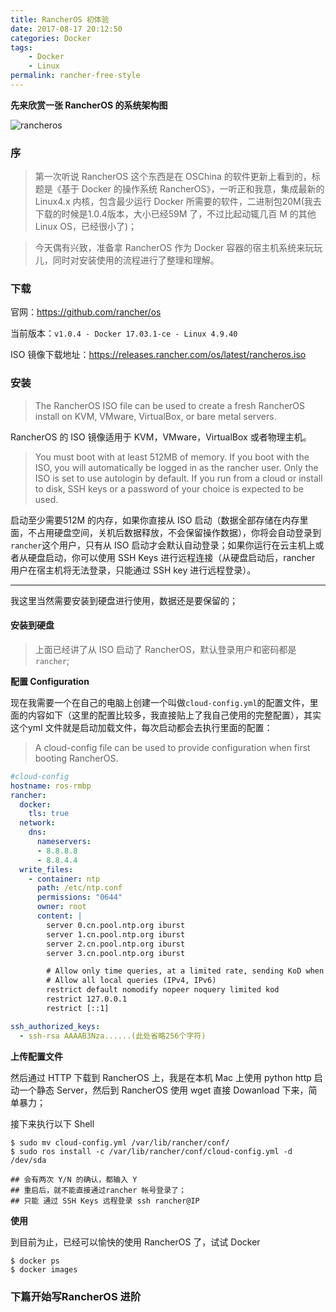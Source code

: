 ```yaml
---
title: RancherOS 初体验
date: 2017-08-17 20:12:50
categories: Docker
tags: 
	- Docker
	- Linux
permalink: rancher-free-style
---
```


**先来欣赏一张 RancherOS 的系统架构图**

![rancheros](https://github.com/rancher/os/blob/master/docs/rancheros.png?raw=true)

### 序

> 第一次听说 RancherOS 这个东西是在 OSChina 的软件更新上看到的，标题是《基于 Docker 的操作系统 RancherOS》，一听正和我意，集成最新的 Linux4.x 内核，包含最少运行 Docker 所需要的软件，二进制包20M(我去下载的时候是1.0.4版本，大小已经59M 了，不过比起动辄几百 M 的其他 Linux OS，已经很小了)；
    
> 今天偶有兴致，准备拿 RancherOS 作为 Docker 容器的宿主机系统来玩玩儿，同时对安装使用的流程进行了整理和理解。

<!-- more -->

### 下载

官网：https://github.com/rancher/os

当前版本：`v1.0.4 - Docker 17.03.1-ce - Linux 4.9.40`

ISO 镜像下载地址：https://releases.rancher.com/os/latest/rancheros.iso

### 安装

> The RancherOS ISO file can be used to create a fresh RancherOS install on KVM, VMware, VirtualBox, or bare metal servers. 

RancherOS 的 ISO 镜像适用于 KVM，VMware，VirtualBox 或者物理主机。

> You must boot with at least 512MB of memory. If you boot with the ISO, you will automatically be logged in as the rancher user. Only the ISO is set to use autologin by default. If you run from a cloud or install to disk, SSH keys or a password of your choice is expected to be used.

启动至少需要512M 的内存，如果你直接从 ISO 启动（数据全部存储在内存里面，不占用硬盘空间，关机后数据释放，不会保留操作数据），你将会自动登录到`rancher`这个用户，只有从 ISO 启动才会默认自动登录；如果你运行在云主机上或者从硬盘启动，你可以使用 SSH Keys 进行远程连接（从硬盘启动后，rancher 用户在宿主机将无法登录，只能通过 SSH key 进行远程登录）。

---

我这里当然需要安装到硬盘进行使用，数据还是要保留的；

#### 安装到硬盘

> 上面已经讲了从 ISO 启动了 RancherOS，默认登录用户和密码都是`rancher`;

**配置 Configuration**

现在我需要一个在自己的电脑上创建一个叫做`cloud-config.yml`的配置文件，里面的内容如下（这里的配置比较多，我直接贴上了我自己使用的完整配置），其实这个yml 文件就是启动加载文件，每次启动都会去执行里面的配置：

> A cloud-config file can be used to provide configuration when first booting RancherOS.

```yml
#cloud-config
hostname: ros-rmbp
rancher:
  docker:
    tls: true
  network:
    dns:
      nameservers:
      - 8.8.8.8
      - 8.8.4.4
  write_files:
    - container: ntp
      path: /etc/ntp.conf
      permissions: "0644"
      owner: root
      content: |
        server 0.cn.pool.ntp.org iburst
        server 1.cn.pool.ntp.org iburst
        server 2.cn.pool.ntp.org iburst
        server 3.cn.pool.ntp.org iburst

        # Allow only time queries, at a limited rate, sending KoD when in excess.
        # Allow all local queries (IPv4, IPv6)
        restrict default nomodify nopeer noquery limited kod
        restrict 127.0.0.1
        restrict [::1]

ssh_authorized_keys:
  - ssh-rsa AAAAB3Nza......(此处省略256个字符)
```

**上传配置文件**

然后通过 HTTP 下载到 RancherOS 上，我是在本机 Mac 上使用 python http 启动一个静态 Server，然后到 RancherOS 使用 wget 直接 Dowanload 下来，简单暴力；

接下来执行以下 Shell

```
$ sudo mv cloud-config.yml /var/lib/rancher/conf/
$ sudo ros install -c /var/lib/rancher/conf/cloud-config.yml -d /dev/sda

## 会有两次 Y/N 的确认，都输入 Y
## 重启后，就不能直接通过rancher 帐号登录了；
## 只能 通过 SSH Keys 远程登录 ssh rancher@IP
```

**使用**

到目前为止，已经可以愉快的使用 RancherOS 了，试试 Docker

```
$ docker ps 
$ docker images
```

### 下篇开始写RancherOS 进阶


